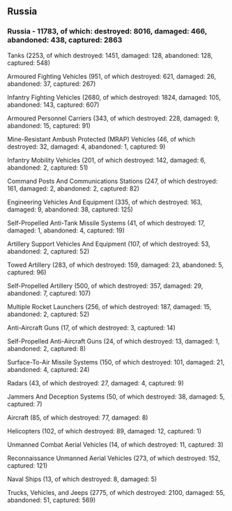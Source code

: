 
 
 ## Russia
 
 ### Russia - 11783, of which: destroyed: 8016, damaged: 466, abandoned: 438, captured: 2863

 

 

 Tanks (2253, of which destroyed: 1451, damaged: 128, abandoned: 128, captured: 548)

 Armoured Fighting Vehicles (951, of which destroyed: 621, damaged: 26, abandoned: 37, captured: 267)

 Infantry Fighting Vehicles (2680, of which destroyed: 1824, damaged: 105, abandoned: 143, captured: 607)

 Armoured Personnel Carriers (343, of which destroyed: 228, damaged: 9, abandoned: 15, captured: 91)

 Mine-Resistant Ambush Protected (MRAP) Vehicles (46, of which destroyed: 32, damaged: 4, abandoned: 1, captured: 9)

 Infantry Mobility Vehicles (201, of which destroyed: 142, damaged: 6, abandoned: 2, captured: 51)

 Command Posts And Communications Stations (247, of which destroyed: 161, damaged: 2, abandoned: 2, captured: 82)

 Engineering Vehicles And Equipment (335, of which destroyed: 163, damaged: 9, abandoned: 38, captured: 125)

 Self-Propelled Anti-Tank Missile Systems (41, of which destroyed: 17, damaged: 1, abandoned: 4, captured: 19)

 Artillery Support Vehicles And Equipment (107, of which destroyed: 53, abandoned: 2, captured: 52)

 Towed Artillery (283, of which destroyed: 159, damaged: 23, abandoned: 5, captured: 96)

 Self-Propelled Artillery (500, of which destroyed: 357, damaged: 29, abandoned: 7, captured: 107)

 Multiple Rocket Launchers (256, of which destroyed: 187, damaged: 15, abandoned: 2, captured: 52)

 Anti-Aircraft Guns (17, of which destroyed: 3, captured: 14)

 Self-Propelled Anti-Aircraft Guns (24, of which destroyed: 13, damaged: 1, abandoned: 2, captured: 8)

 Surface-To-Air Missile Systems (150, of which destroyed: 101, damaged: 21, abandoned: 4, captured: 24)

 Radars (43, of which destroyed: 27, damaged: 4, captured: 9)

 Jammers And Deception Systems (50, of which destroyed: 38, damaged: 5, captured: 7)

 Aircraft (85, of which destroyed: 77, damaged: 8)

 Helicopters (102, of which destroyed: 89, damaged: 12, captured: 1)

 Unmanned Combat Aerial Vehicles (14, of which destroyed: 11, captured: 3)

 Reconnaissance Unmanned Aerial Vehicles (273, of which destroyed: 152, captured: 121)

 Naval Ships (13, of which destroyed: 8, damaged: 5)

 Trucks, Vehicles, and Jeeps (2775, of which destroyed: 2100, damaged: 55, abandoned: 51, captured: 569)

